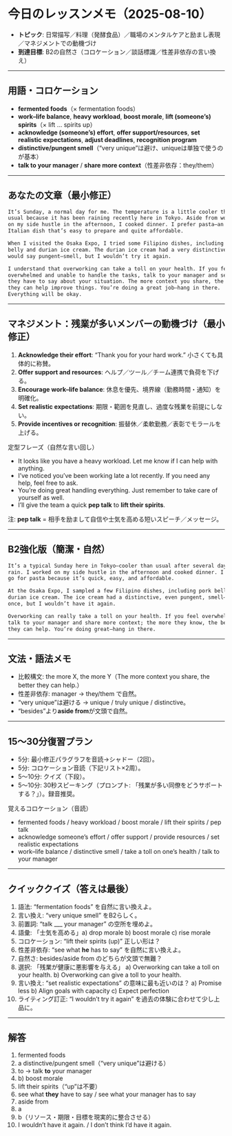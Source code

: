 # 今日のレッスンメモ（2025-08-10）

- **トピック**: 日常描写／料理（発酵食品）／職場のメンタルケアと励まし表現／マネジメントでの動機づけ
- **到達目標**: B2の自然さ（コロケーション／談話標識／性差非依存の言い換え）

---

## 用語・コロケーション

- **fermented foods**（× fermentation foods）
- **work–life balance**, **heavy workload**, **boost morale**, **lift (someone’s)
  spirits**（× lift ... spirits up）
- **acknowledge (someone’s) effort**, **offer support/resources**, **set
  realistic expectations**, **adjust deadlines**, **recognition program**
- **distinctive/pungent smell**（“very unique”は避け、uniqueは単独で使うのが基本）
- **talk to your manager** / **share more context**（性差非依存：they/them）

---

## あなたの文章（最小修正）

```markdown
It’s Sunday, a normal day for me. The temperature is a little cooler than
usual because it has been raining recently here in Tokyo. Aside from working
on my side hustle in the afternoon, I cooked dinner. I prefer pasta—an
Italian dish that’s easy to prepare and quite affordable.

When I visited the Osaka Expo, I tried some Filipino dishes, including pork
belly and durian ice cream. The durian ice cream had a very distinctive—some
would say pungent—smell, but I wouldn’t try it again.

I understand that overworking can take a toll on your health. If you feel
overwhelmed and unable to handle the tasks, talk to your manager and see what
they have to say about your situation. The more context you share, the better
they can help improve things. You’re doing a great job—hang in there.
Everything will be okay.
```

---

## マネジメント：残業が多いメンバーの動機づけ（最小修正）

1. **Acknowledge their effort**: “Thank you for your hard work.”
   小さくても具体的に称賛。
2. **Offer support and resources**: ヘルプ／ツール／チーム連携で負荷を下げる。
3. **Encourage work–life balance**: 休息を優先、境界線（勤務時間・通知）を明確化。
4. **Set realistic expectations**: 期限・範囲を見直し、過度な残業を前提にしない。
5. **Provide incentives or recognition**: 振替休／柔軟勤務／表彰でモラールを上げる。

定型フレーズ（自然な言い回し）

- It looks like you have a heavy workload. Let me know if I can help with
  anything.
- I’ve noticed you’ve been working late a lot recently. If you need any help,
  feel free to ask.
- You’re doing great handling everything. Just remember to take care of
  yourself as well.
- I’ll give the team a quick **pep talk** to **lift their spirits**.

注: **pep talk** = 相手を励まして自信や士気を高める短いスピーチ／メッセージ。

---

## B2強化版（簡潔・自然）

```markdown
It’s a typical Sunday here in Tokyo—cooler than usual after several days of
rain. I worked on my side hustle in the afternoon and cooked dinner. I often
go for pasta because it’s quick, easy, and affordable.

At the Osaka Expo, I sampled a few Filipino dishes, including pork belly and
durian ice cream. The ice cream had a distinctive, even pungent, smell—interesting
once, but I wouldn’t have it again.

Overworking can really take a toll on your health. If you feel overwhelmed,
talk to your manager and share more context; the more they know, the better
they can help. You’re doing great—hang in there.
```

---

## 文法・語法メモ

- 比較構文: the more X, the more Y（The more context you share, the better they can
  help.）
- 性差非依存: manager → they/them で自然。
- “very unique”は避ける → unique / truly unique / distinctive。
- “besides”より**aside from**が文頭で自然。

---

## 15〜30分復習プラン

- 5分: 最小修正パラグラフを音読→シャドー（2回）。
- 5分: コロケーション音読（下記リスト×2周）。
- 5〜10分: クイズ（下段）。
- 5〜10分: 30秒スピーキング（プロンプト: 「残業が多い同僚をどうサポートする？」）。録音推奨。

覚えるコロケーション（音読）

- fermented foods / heavy workload / boost morale / lift their spirits / pep
  talk
- acknowledge someone’s effort / offer support / provide resources / set
  realistic expectations
- work–life balance / distinctive smell / take a toll on one’s health / talk
  to your manager

---

## クイッククイズ（答えは最後）

1) 語法: “fermentation foods” を自然に言い換えよ。
2) 言い換え: “very unique smell” をB2らしく。
3) 前置詞: “talk ___ your manager” の空所を埋めよ。
4) 語彙: 「士気を高める」a) drop morale b) boost morale c) rise morale
5) コロケーション: “lift their spirits (up)” 正しい形は？
6) 性差非依存: “see what **he** has to say” を自然に言い換えよ。
7) 自然さ: besides/aside from のどちらが文頭で無難？
8) 選択: 「残業が健康に悪影響を与える」
   a) Overworking can take a toll on your health.
   b) Overworking can give a toll to your health.
9) 言い換え: “set realistic expectations” の意味に最も近いのは？
   a) Promise less b) Align goals with capacity c) Expect perfection
10) ライティング訂正: “I wouldn’t try it again” を過去の体験に合わせて少し上品に。

---

## 解答

1) fermented foods
2) a distinctive/pungent smell（“very unique”は避ける）
3) to → talk **to** your manager
4) b) boost morale
5) lift their spirits（“up”は不要）
6) see what **they** have to say / see what your manager has to say
7) aside from
8) a
9) b（リソース・期限・目標を現実的に整合させる）
10) I wouldn’t have it again. / I don’t think I’d have it again.
